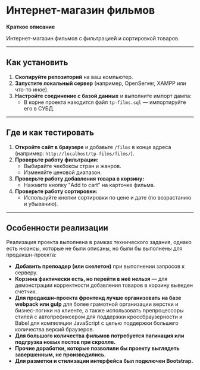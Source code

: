 # Интернет-магазин фильмов

**Краткое описание**

Интернет-магазин фильмов с фильтрацией и сортировкой товаров.

---

## Как установить

1. **Скопируйте репозиторий** на ваш компьютер.
2. **Запустите локальный сервер** (например, OpenServer, XAMPP или что-то иное).
3. **Настройте соединение с базой данных** и выполните импорт дампа:  
   - В корне проекта находится файл `tp-films.sql` — импортируйте его в СУБД.

---

## Где и как тестировать

1. **Откройте сайт в браузере** и добавьте `/films` в конце адреса (например: `http://localhost/tp-films/films/`).
2. **Проверьте работу фильтрации:**  
   - Выбирайте чекбоксы стран и жанров.
   - Изменяйте ценовой диапазон.
3. **Проверьте работу добавления товара в корзину:**  
   - Нажмите кнопку "Add to cart" на карточке фильма.
4. **Проверьте работу сортировки:**  
   - Используйте кнопки сортировки по цене и дате (по возрастанию и убыванию).

---

## Особенности реализации

Реализация проекта выполнена в рамках технического задания, однако есть нюансы, которые не были описаны, но были бы выполнены для продакшн-проекта:

- **Добавить прелоадер (или скелетон)** при выполнении запросов к серверу.
- **Корзина фактически есть, но перейти в неё нельзя** — для демонстрации корректности добавления товаров в корзину выведен счетчик.
- **Для продакшн-проекта фронтенд лучше организовать на базе webpack или gulp** для более грамотной организации верстки и бизнес-логики на клиенте, а также использовать препроцессоры стилей с автопрефиксером для поддержки кроссбраузерности и Babel для компиляции JavaScript с целью поддержки большего количества версий браузеров.
- **Для большого количества фильмов потребуется пагинация или подгрузка новых постов при скролле.**
- **Прочие доработки, которые позволили бы проекту выглядеть завершенным, не производились.**
- **Для разметки и стилизации интерфейса был подключен Bootstrap.**
